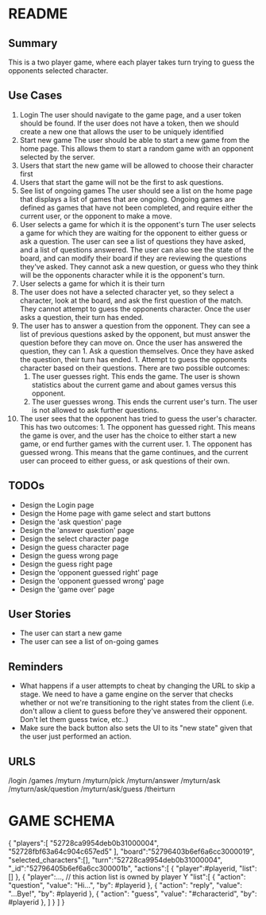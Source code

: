 # README
## Summary
This is a two player game, where each player takes turn trying to guess the opponents selected character.

## Use Cases
1. Login
   The user should navigate to the game page, and a user token should be found. If the user does not have a token, then we should create a new one that allows the user to be uniquely identified
1. Start new game
   The user should be able to start a new game from the home page. This allows them to start a random game with an opponent selected by the server.
  1. Users that start the new game will be allowed to choose their character first
  1. Users that start the game will not be the first to ask questions.
1. See list of ongoing games
   The user should see a list on the home page that displays a list of games that are ongoing. Ongoing games are defined as games that have not been completed, and require either the current user, or the opponent to make a move.
1. User selects a game for which it is the opponent's turn
   The user selects a game for which they are waiting for the opponent to either guess or ask a question. The user can see a list of questions they have asked, and a list of questions answered. The user can also see the state of the board, and can modify their board if they are reviewing the questions they've asked. They cannot ask a new question, or guess who they think will be the opponents character while it is the opponent's turn.
1. User selects a game for which it is their turn
  1. The user does not have a selected character yet, so they select a character, look at the board, and ask the first question of the match. They cannot attempt to guess the opponents character. Once the user asks a question, their turn has ended.
  1. The user has to answer a question from the opponent. They can see a list of previous questions asked by the opponent, but must answer the question before they can move on. Once the user has answered the question, they can
    1. Ask a question themselves. Once they have asked the question, their turn has ended. 
    1. Attempt to guess the opponents character based on their questions. There are two possible outcomes:
      1. The user guesses right. This ends the game. The user is shown statistics about the current game and about games versus this opponent.
      1. The user guesses wrong. This ends the current user's turn. The user is not allowed to ask further questions.
  1. The user sees that the opponent has tried to guess the user's character. This has two outcomes:
    1. The opponent has guessed right. This means the game is over, and the user has the choice to either start a new game, or end further games with the current user.
    1. The opponent has guessed wrong. This means that the game continues, and the current user can proceed to either guess, or ask questions of their own.

## TODOs
* Design the Login page
* Design the Home page with game select and start buttons
* Design the 'ask question' page
* Design the 'answer question' page
* Design the select character page
* Design the guess character page
* Design the guess wrong page
* Design the guess right page
* Design the 'opponent guessed right' page
* Design the 'opponent guessed wrong' page
* Design the 'game over' page

## User Stories
* The user can start a new game
* The user can see a list of on-going games

## Reminders
* What happens if a user attempts to cheat by changing the URL to skip a stage. We need to have a game engine on the server that checks whether or not we're transitioning to the right states from the client (i.e. don't allow a client to guess before they've answered their opponent. Don't let them guess twice, etc..)
* Make sure the back button also sets the UI to its "new state" given that the user just performed an action.

## URLS
/login
/games
/myturn
  /myturn/pick
  /myturn/answer
  /myturn/ask
    /myturn/ask/question
    /myturn/ask/guess
/theirturn

# GAME SCHEMA
{
  "players":[
    "52728ca9954deb0b31000004",
    "52728fbf63a64c904c657ed5"
  ],
  "board":"52796403b6ef6a6cc3000019",
  "selected_characters":[],
  "turn":"52728ca9954deb0b31000004",
  "_id":"52796405b6ef6a6cc300001b",
  "actions":[
    {
      "player":#playerid, 
      "list":[]
    },
    {
      "player":..., // this action list is owned by player Y
      "list":[
        {
          "action": "question",
          "value": "Hi...",
          "by": #playerid
        },
        {
          "action": "reply",
          "value": "...Bye!",
          "by": #playerid
        },
        {
          "action": "guess",
          "value": "#characterid",
          "by": #playerid
        },
      ]
    }
  ]
}